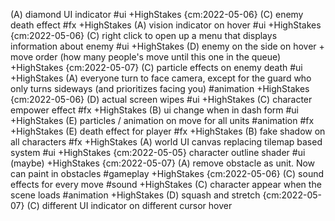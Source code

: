 (A) diamond UI indicator #ui +HighStakes {cm:2022-05-06}
(C) enemy death effect #fx +HighStakes
(A) vision indicator on hover #ui +HighStakes {cm:2022-05-06}
(C) right click to open up a menu that displays information about enemy #ui +HighStakes
(D) enemy on the side on hover + move order (how many people's move until this one in the queue) +HighStakes {cm:2022-05-07}
(C) particle effects on enemy death #ui +HighStakes
(A) everyone turn to face camera, except for the guard who only turns sideways (and prioritizes facing you) #animation  +HighStakes {cm:2022-05-06}
(D) actual screen wipes #ui +HighStakes
(C) character empower effect #fx +HighStakes 
(B) ui change when in dash form #ui +HighStakes
(E) particles / animation on move for all units #animation  #fx +HighStakes
(E) death effect for player #fx  +HighStakes
(B) fake shadow on all characters #fx  +HighStakes
(A) world UI canvas replacing tilemap based system #ui +HighStakes {cm:2022-05-05}
character outline shader #ui  (maybe) +HighStakes {cm:2022-05-07}
(A) remove obstacle as unit. Now can paint in obstacles #gameplay  +HighStakes {cm:2022-05-06}
(C) sound effects for every move #sound  +HighStakes
(C) character appear when the scene loads #animation  +HighStakes
(D) squash and stretch {cm:2022-05-07}
(C) different UI indicator on different cursor hover